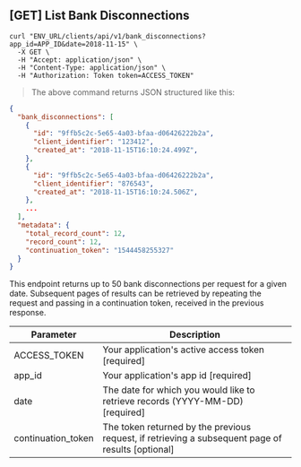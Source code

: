 ## [GET] List Bank Disconnections

```shell
curl "ENV_URL/clients/api/v1/bank_disconnections?app_id=APP_ID&date=2018-11-15" \
  -X GET \
  -H "Accept: application/json" \
  -H "Content-Type: application/json" \
  -H "Authorization: Token token=ACCESS_TOKEN"
```
> The above command returns JSON structured like this:

```json
{
  "bank_disconnections": [
    {
      "id": "9ffb5c2c-5e65-4a03-bfaa-d06426222b2a",
      "client_identifier": "123412",
      "created_at": "2018-11-15T16:10:24.499Z",
    },
    {
      "id": "9ffb5c2c-5e65-4a03-bfaa-d06426222b2a",
      "client_identifier": "876543",
      "created_at": "2018-11-15T16:10:24.506Z",
    },
    ...
  ],
  "metadata": {
    "total_record_count": 12,
    "record_count": 12,
    "continuation_token": "1544458255327"
  }
}
```

This endpoint returns up to 50 bank disconnections per request for a given date. Subsequent pages of results can be retrieved by repeating the request and passing in a continuation token, received in the previous response.

Parameter | Description
--------- | -----------
ACCESS_TOKEN | Your application's active access token [required]
app_id | Your application's app id [required]
date | The date for which you would like to retrieve records (YYYY-MM-DD) [required]
continuation_token | The token returned by the previous request, if retrieving a subsequent page of results [optional]
